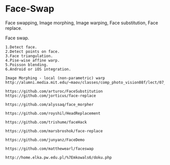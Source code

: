 # Face-Swap
Face swapping, Image morphing, Image warping, Face substitution, Face replace.

Face swap.
~~~
1.Detect face.
2.Detect points on face.
3.Face triangulation.
4.Pise-wise affine warp.
5.Poisson blending.
6.Android or iOS integration.
~~~

~~~
Image Morphing - local (non-parametric) warp
http://alumni.media.mit.edu/~maov/classes/comp_photo_vision08f/lect/07_Image%20Morphing.pdf

https://github.com/arturoc/FaceSubstitution
https://github.com/jorticus/face-replace

https://github.com/alyssaq/face_morpher

https://github.com/royshil/HeadReplacement

https://github.com/trishume/faceHack

https://github.com/marsbroshok/face-replace

https://github.com/junyanz/FaceDemo

https://github.com/matthewearl/faceswap

http://home.elka.pw.edu.pl/%7Emkowals6/doku.php
~~~
